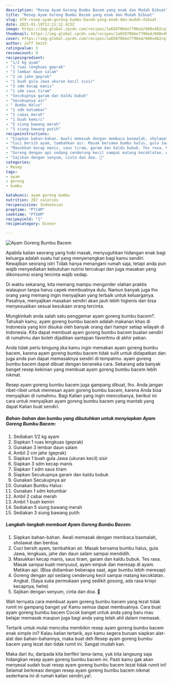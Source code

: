 ```yaml
---
description: "Resep Ayam Goreng Bumbu Bacem yang enak dan Mudah Dibuat"
title: "Resep Ayam Goreng Bumbu Bacem yang enak dan Mudah Dibuat"
slug: 479-resep-ayam-goreng-bumbu-bacem-yang-enak-dan-mudah-dibuat
date: 2021-01-19T12:11:12.423Z
image: https://img-global.cpcdn.com/recipes/1a65070bbe7790ad/680x482cq70/ayam-goreng-bumbu-bacem-foto-resep-utama.jpg
thumbnail: https://img-global.cpcdn.com/recipes/1a65070bbe7790ad/680x482cq70/ayam-goreng-bumbu-bacem-foto-resep-utama.jpg
cover: https://img-global.cpcdn.com/recipes/1a65070bbe7790ad/680x482cq70/ayam-goreng-bumbu-bacem-foto-resep-utama.jpg
author: Jeff Smith
ratingvalue: 3
reviewcount: 9
recipeingredient:
- "1/2 kg ayam"
- "1 ruas lengkuas geprak"
- "3 lembar daun salam"
- "2 cm jahe geprak"
- "1 buah gula Jawa ukuran kecil sisir"
- "3 sdm kecap manis"
- "1 sdm saus tiram"
- "Secukupnya garam dan kaldu bubuk"
- "Secukupnya air"
- " Bumbu Halus"
- "1 sdm ketumbar"
- "2 cabai merah"
- "1 buah kemiri"
- "5 siung bawang merah"
- "3 siung bawang putih"
recipeinstructions:
- "Siapkan bahan-bahan. Awali memasak dengan membaca basmalah, sholawat dan berdoa."
- "Cuci bersih ayam, tambahkan air. Masak bersama bumbu halus, gula Jawa, lengkuas, jahe dan daun salam sampai mendidih."
- "Masukkan kecap manis, saus tiram, garam dan kaldu bubuk. Tes rasa. Masak sampai kuah menyusut, ayam empuk dan meresap di ayam. Matikan api. (Bisa didiamkan beberapa saat, agar bumbu lebih meresap)"
- "Goreng dengan api sedang cenderung kecil sampai matang kecoklatan. Angkat. (Saya suka permukaan yang sedikit gosong, ada rasa krispi kecapnya, hehe)"
- "Sajikan dengan senyum, cinta dan doa. 🖤"
categories:
- Resep
tags:
- ayam
- goreng
- bumbu

katakunci: ayam goreng bumbu 
nutrition: 267 calories
recipecuisine: Indonesian
preptime: "PT14M"
cooktime: "PT56M"
recipeyield: "1"
recipecategory: Dinner

---
```



![Ayam Goreng Bumbu Bacem](https://img-global.cpcdn.com/recipes/1a65070bbe7790ad/680x482cq70/ayam-goreng-bumbu-bacem-foto-resep-utama.jpg)

Apabila kalian seorang yang hobi masak, menyuguhkan hidangan enak bagi keluarga adalah suatu hal yang menyenangkan bagi kamu sendiri. Kewajiban seorang istri Tidak hanya menangani rumah saja, tetapi anda pun wajib menyediakan kebutuhan nutrisi tercukupi dan juga masakan yang dikonsumsi orang tercinta wajib sedap.

Di waktu  sekarang, kita memang mampu mengorder olahan praktis walaupun tanpa harus capek membuatnya dulu. Namun banyak juga lho orang yang memang ingin menyajikan yang terbaik untuk keluarganya. Pasalnya, menyajikan masakan sendiri akan jauh lebih higienis dan bisa menyesuaikan sesuai kesukaan orang tercinta. 



Mungkinkah anda salah satu penggemar ayam goreng bumbu bacem?. Tahukah kamu, ayam goreng bumbu bacem adalah makanan khas di Indonesia yang kini disukai oleh banyak orang dari hampir setiap wilayah di Indonesia. Kita dapat membuat ayam goreng bumbu bacem buatan sendiri di rumahmu dan boleh dijadikan santapan favoritmu di akhir pekan.

Anda tidak perlu bingung jika kamu ingin memakan ayam goreng bumbu bacem, karena ayam goreng bumbu bacem tidak sulit untuk didapatkan dan juga anda pun dapat memasaknya sendiri di tempatmu. ayam goreng bumbu bacem dapat dibuat dengan beraneka cara. Sekarang ada banyak banget resep kekinian yang membuat ayam goreng bumbu bacem lebih nikmat.

Resep ayam goreng bumbu bacem juga gampang dibuat, lho. Anda jangan ribet-ribet untuk memesan ayam goreng bumbu bacem, karena Anda bisa menyajikan di rumahmu. Bagi Kalian yang ingin mencobanya, berikut ini cara untuk menyajikan ayam goreng bumbu bacem yang mantab yang dapat Kalian buat sendiri.

<!--inarticleads1-->

##### Bahan-bahan dan bumbu yang dibutuhkan untuk menyiapkan Ayam Goreng Bumbu Bacem:

1. Sediakan 1/2 kg ayam
1. Siapkan 1 ruas lengkuas (geprak)
1. Gunakan 3 lembar daun salam
1. Ambil 2 cm jahe (geprak)
1. Siapkan 1 buah gula Jawa (ukuran kecil) sisir
1. Siapkan 3 sdm kecap manis
1. Siapkan 1 sdm saus tiram
1. Siapkan Secukupnya garam dan kaldu bubuk
1. Gunakan Secukupnya air
1. Gunakan  Bumbu Halus:
1. Gunakan 1 sdm ketumbar
1. Ambil 2 cabai merah
1. Ambil 1 buah kemiri
1. Sediakan 5 siung bawang merah
1. Sediakan 3 siung bawang putih




<!--inarticleads2-->

##### Langkah-langkah membuat Ayam Goreng Bumbu Bacem:

1. Siapkan bahan-bahan. Awali memasak dengan membaca basmalah, sholawat dan berdoa.
1. Cuci bersih ayam, tambahkan air. Masak bersama bumbu halus, gula Jawa, lengkuas, jahe dan daun salam sampai mendidih.
1. Masukkan kecap manis, saus tiram, garam dan kaldu bubuk. Tes rasa. Masak sampai kuah menyusut, ayam empuk dan meresap di ayam. Matikan api. (Bisa didiamkan beberapa saat, agar bumbu lebih meresap)
1. Goreng dengan api sedang cenderung kecil sampai matang kecoklatan. Angkat. (Saya suka permukaan yang sedikit gosong, ada rasa krispi kecapnya, hehe)
1. Sajikan dengan senyum, cinta dan doa. 🖤




Wah ternyata cara membuat ayam goreng bumbu bacem yang lezat tidak rumit ini gampang banget ya! Kamu semua dapat membuatnya. Cara buat ayam goreng bumbu bacem Cocok banget untuk anda yang baru mau belajar memasak maupun juga bagi anda yang telah ahli dalam memasak.

Tertarik untuk mulai mencoba membikin resep ayam goreng bumbu bacem enak simple ini? Kalau kalian tertarik, ayo kamu segera buruan siapkan alat-alat dan bahan-bahannya, maka buat deh Resep ayam goreng bumbu bacem yang lezat dan tidak rumit ini. Sangat mudah kan. 

Maka dari itu, daripada kita berfikir lama-lama, yuk kita langsung saja hidangkan resep ayam goreng bumbu bacem ini. Pasti kamu gak akan menyesal sudah buat resep ayam goreng bumbu bacem lezat tidak rumit ini! Selamat berkreasi dengan resep ayam goreng bumbu bacem nikmat sederhana ini di rumah kalian sendiri,ya!.

